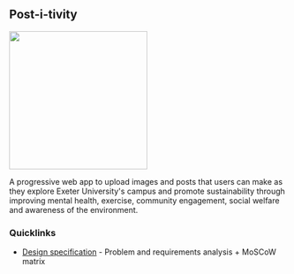 ## Post-i-tivity 
<img src= "https://cdn.discordapp.com/attachments/1203725883135885402/1210042110984851516/SmartSelect_20240222_015424_Samsung_Notes.jpg?ex=65e91e88&is=65d6a988&hm=e95f279565d36de4297d783e4605c32a0b85121320567b327850b7fc81e7dd94&" width="250px"></img>


A progressive web app to upload images and posts that users can make as they explore Exeter University's campus and promote sustainability through improving mental health, exercise, community engagement, social welfare and awareness of the environment. 

### Quicklinks

- [Design specification](https://app.capacities.io/home/463a8802-6f14-4a08-ae38-84f59633b099) - Problem and requirements analysis + MoSCoW matrix

